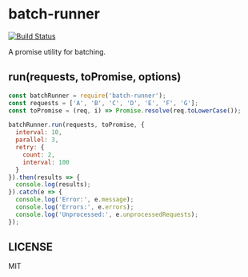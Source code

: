 batch-runner
====

[![Build Status](https://travis-ci.org/jinjor/batch-runner.svg)](https://travis-ci.org/jinjor/batch-runner)

A promise utility for batching.

## run(requests, toPromise, options)

```javascript
const batchRunner = require('batch-runner');
const requests = ['A', 'B', 'C', 'D', 'E', 'F', 'G'];
const toPromise = (req, i) => Promise.resolve(req.toLowerCase());

batchRunner.run(requests, toPromise, {
  interval: 10,
  parallel: 3,
  retry: {
    count: 2,
    interval: 100
  }
}).then(results => {
  console.log(results);
}).catch(e => {
  console.log('Error:', e.message);
  console.log('Errors:', e.errors);
  console.log('Unprocessed:', e.unprocessedRequests);
});
```

## LICENSE

MIT
